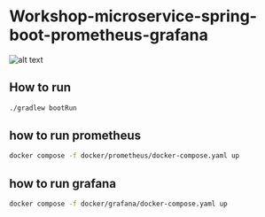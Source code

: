 # Workshop-microservice-spring-boot-prometheus-grafana
![alt text](https://miro.medium.com/max/1730/1*v5Mztgozw5fKcvkJbBdsgg.png)



## How to run
``` sh
./gradlew bootRun
```

## how to run prometheus
``` sh
docker compose -f docker/prometheus/docker-compose.yaml up
```

## how to run grafana
``` sh
docker compose -f docker/grafana/docker-compose.yaml up
```
